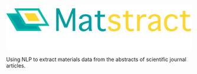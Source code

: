 ![Matstract logo](docs/matstract_with_text.png)

Using NLP to extract materials data from the abstracts of scientific journal articles.
